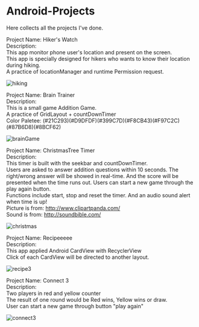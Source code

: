# Android-Projects
Here collects all the projects I've done.   
  
    
    
    
Project Name: Hiker's Watch  
Description:  
This app monitor phone user's location and present on the screen.  
This app is specially designed for hikers who wants to know their location during hiking.  
A practice of locationManager and runtime Permission request.  
  
  ![hiking](https://user-images.githubusercontent.com/54572005/95697815-cf227600-0bf4-11eb-895e-1956c470bb57.gif)  
  
  
  
Project Name: Brain Trainer  
Description:  
This is a small game Addition Game.  
A practice of GridLayout + countDownTimer  
Color Paletee: (#21C293)(#D9DFDF)(#399C7D)(#F8CB43)(#F97C2C)(#87B6D8)(#8BCF62)   

![brainGame](https://user-images.githubusercontent.com/54572005/95641864-ab76f880-0a59-11eb-91c7-2254fd0da11a.gif)  
  
    
    
Project Name: ChristmasTree Timer  
Description:  
This timer is built with the seekbar and countDownTimer.  
Users are asked to answer addition questions within 10 seconds. The right/wrong answer will be showed in real-time. And the score will be presented when the time runs out. Users can start a new game through the play again button.  
Functions include start, stop and reset the timer. And an audio sound alert when time is up!  
Picture is from: http://www.clipartpanda.com/  
Sound is from: http://soundbible.com/  

![christmas](https://user-images.githubusercontent.com/54572005/95621155-17d80480-0a26-11eb-9179-7a308d568451.gif)  

Project Name: Recipeeeee  
Description:  
This app applied Android CardView with RecyclerView  
Click of each CardView will be directed to another layout.  

![recipe3](https://user-images.githubusercontent.com/54572005/95375050-f0513280-0893-11eb-8af8-30abc5aec6ed.gif)  


Project Name: Connect 3  
Description:  
Two players in red and yellow counter  
The result of one round would be Red wins, Yellow wins or draw.  
User can start a new game through button "play again"  

![connect3](https://user-images.githubusercontent.com/54572005/95027656-25b90e80-064f-11eb-8afa-d273c293ca6c.gif)  
